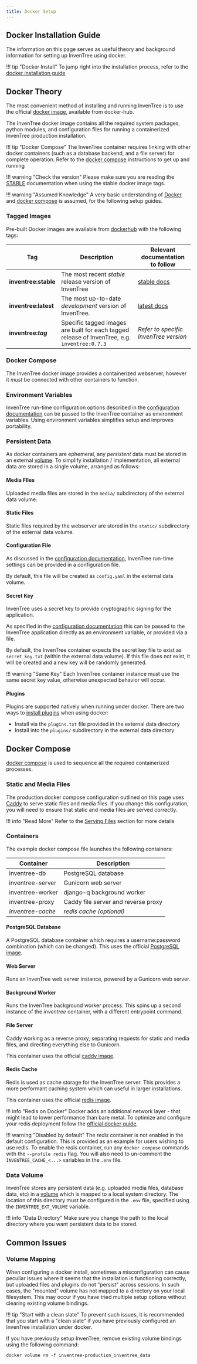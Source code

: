 ```yaml
---
title: Docker Setup
---
```


## Docker Installation Guide

The information on this page serves as useful theory and background information for setting up InvenTree using docker.

!!! tip "Docker Install"
    To jump right into the installation process, refer to the [docker installation guide](./docker_install.md)

## Docker Theory

The most convenient method of installing and running InvenTree is to use the official [docker image](https://hub.docker.com/r/inventree/inventree), available from docker-hub.

The InvenTree docker image contains all the required system packages, python modules, and configuration files for running a containerized InvenTree production installation.

!!! tip "Docker Compose"
    The InvenTree container requires linking with other docker containers (such as a database backend, and a file server) for complete operation. Refer to the [docker compose](#docker-compose) instructions to get up and running

!!! warning "Check the version"
    Please make sure you are reading the [STABLE](https://docs.inventree.org/en/stable/start/docker/) documentation when using the stable docker image tags.

!!! warning "Assumed Knowledge"
    A very basic understanding of [Docker](https://www.docker.com/) and [docker compose](https://docs.docker.com/compose/) is assumed, for the following setup guides.

### Tagged Images

Pre-built Docker images are available from [dockerhub](https://hub.docker.com/r/inventree/inventree) with the following tags:

| Tag | Description | Relevant documentation to follow |
| --- | --- | --- |
| **inventree:stable** | The most recent *stable* release version of InvenTree | [stable docs](https://docs.inventree.org/en/stable/start/docker/) |
| **inventree:latest** | The most up-to-date *development* version of InvenTree. | [latest docs](https://docs.inventree.org/en/latest/start/docker/) |
| **inventree:_tag_** | Specific tagged images are built for each tagged release of InvenTree, e.g. `inventree:0.7.3`| *Refer to specific InvenTree version* |

### Docker Compose

The InvenTree docker image provides a containerized webserver, however it *must* be connected with other containers to function.

### Environment Variables

InvenTree run-time configuration options described in the [configuration documentation](./config.md) can be passed to the InvenTree container as environment variables. Using environment variables simplifies setup and improves portability.

### Persistent Data

As docker containers are ephemeral, any *persistent* data must be stored in an external [volume](https://docs.docker.com/storage/volumes/). To simplify installation / implementation, all external data are stored in a single volume, arranged as follows:

#### Media FIles

Uploaded media files are stored in the `media/` subdirectory of the external data volume.

#### Static Files

Static files required by the webserver are stored in the `static/` subdirectory of the external data volume.

#### Configuration File

As discussed in the [configuration documentation](./config.md), InvenTree run-time settings can be provided in a configuration file.

By default, this file will be created as `config.yaml` in the external data volume.

#### Secret Key

InvenTree uses a secret key to provide cryptographic signing for the application.

As specified in the [configuration documentation](./config.md#secret-key) this can be passed to the InvenTree application directly as an environment variable, or provided via a file.

By default, the InvenTree container expects the secret key file to exist as `secret_key.txt` (within the external data volume). If this file does not exist, it will be created and a new key will be randomly generated.

!!! warning "Same Key"
    Each InvenTree container instance must use the same secret key value, otherwise unexpected behavior will occur.

#### Plugins

Plugins are supported natively when running under docker. There are two ways to [install plugins](../extend/plugins/install.md) when using docker:

- Install via the `plugins.txt` file provided in the external data directory
- Install into the `plugins/` subdirectory in the external data directory

## Docker Compose

[docker compose](https://docs.docker.com/compose/) is used to sequence all the required containerized processes.

### Static and Media Files

The production docker compose configuration outlined on this page uses [Caddy](https://caddyserver.com/) to serve static files and media files. If you change this configuration, you will need to ensure that static and media files are served correctly.

!!! info "Read More"
    Refer to the [Serving Files](./serving_files.md) section for more details

### Containers

The example docker compose file launches the following containers:

| Container | Description |
| --- | --- |
| inventree-db | PostgreSQL database |
| inventree-server | Gunicorn web server |
| inventree-worker | django-q background worker |
| inventree-proxy | Caddy file server and reverse proxy |
| *inventree-cache* | *redis cache (optional)* |

#### PostgreSQL Database

A PostgreSQL database container which requires a username:password combination (which can be changed). This uses the official [PostgreSQL image](https://hub.docker.com/_/postgres).

#### Web Server

Runs an InvenTree web server instance, powered by a Gunicorn web server.

#### Background Worker

Runs the InvenTree background worker process. This spins up a second instance of the *inventree* container, with a different entrypoint command.

#### File Server

Caddy working as a reverse proxy, separating requests for static and media files, and directing everything else to Gunicorn.

This container uses the official [caddy image](https://hub.docker.com/_/caddy).

#### Redis Cache

Redis is used as cache storage for the InvenTree server. This provides a more performant caching system which can useful in larger installations.

This container uses the official [redis image](https://hub.docker.com/_/redis).

!!! info "Redis on Docker"
    Docker adds an additional network layer - that might lead to lower performance than bare metal.
    To optimize and configure your redis deployment follow the [official docker guide](https://redis.io/docs/getting-started/install-stack/docker/#configuration).

!!! warning "Disabled by default"
    The *redis* container is not enabled in the default configuration. This is provided as an example for users wishing to use redis.
    To enable the *redis* container, run any `docker compose` commands with the `--profile redis` flag.
    You will also need to un-comment the `INVENTREE_CACHE_<...>` variables in the `.env` file.

### Data Volume

InvenTree stores any persistent data (e.g. uploaded media files, database data, etc) in a [volume](https://docs.docker.com/storage/volumes/) which is mapped to a local system directory. The location of this directory must be configured in the `.env` file, specified using the `INVENTREE_EXT_VOLUME` variable.

!!! info "Data Directory"
    Make sure you change the path to the local directory where you want persistent data to be stored.

## Common Issues

### Volume Mapping

When configuring a docker install, sometimes a misconfiguration can cause peculiar issues where it seems that the installation is functioning correctly, but uploaded files and plugins do not "persist" across sessions. In such cases, the "mounted" volume has not mapped to a directory on your local filesystem. This may occur if you have tried multiple setup options without clearing existing volume bindings.

!!! tip "Start with a clean slate"
    To prevent such issues, it is recommended that you start with a "clean slate" if you have previously configured an InvenTree installation under docker.

If you have previously setup InvenTree, remove existing volume bindings using the following command:

```docker volume rm -f inventree-production_inventree_data```
